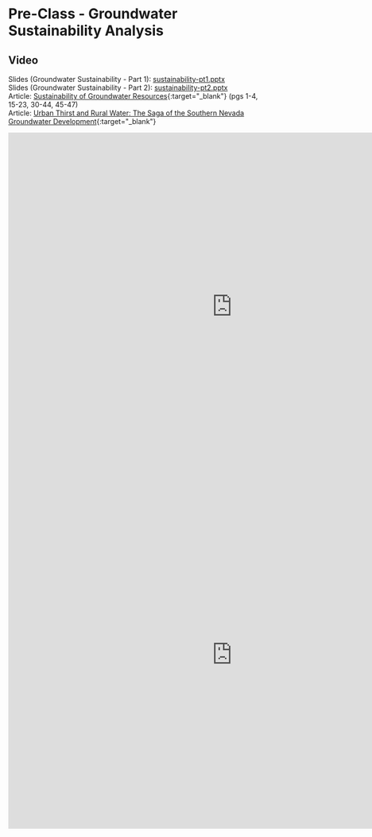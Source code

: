 # Pre-Class - Groundwater Sustainability Analysis



## Video

Slides (Groundwater Sustainability - Part 1): [sustainability-pt1.pptx](sustainability-pt1.pptx) <br>
Slides (Groundwater Sustainability - Part 2): [sustainability-pt2.pptx](sustainability-pt2.pptx) <br>
Article: [Sustainability of Groundwater Resources](1999%20-%20alley%2C%20reilly%2C%20franke%20%28sustainability%20of%20gw%20resources%29.pdf){:target="_blank"}
(pgs 1-4, 15-23, 30-44, 45-47)<br>
Article: [Urban Thirst and Rural Water: The Saga of the Southern Nevada Groundwater Development](https://ngwa.onlinelibrary.wiley.com/doi/10.1111/gwat.13364){:target="_blank"}<br>

<iframe width="900" height="700" src="https://www.youtube.com/embed/aMBb_2VIhxA?si=6Cc-TF2-_Ts_ou0p" title="YouTube 
video player" frameborder="0" allow="accelerometer; autoplay; clipboard-write; encrypted-media; gyroscope; picture-in-picture; web-share" referrerpolicy="strict-origin-when-cross-origin" allowfullscreen></iframe>

<iframe width="900" height="700" src="https://www.youtube.com/embed/LMsZ3mEcrME?si=cFPuVTpDM81lo45f" title="YouTube 
video player" frameborder="0" allow="accelerometer; autoplay; clipboard-write; encrypted-media; gyroscope; picture-in-picture; web-share" referrerpolicy="strict-origin-when-cross-origin" allowfullscreen></iframe>